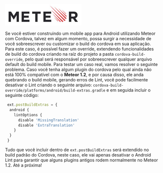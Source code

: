 ![Customizando Build do Cordova no Meteor](images/meteor-logo.jpg "Customizando Build do Cordova no Meteor")

Se você estiver construindo um mobile app para Android utilizando Meteor com Cordova, talvez em algum momento, possa surgir a necessidade de você sobreescrever ou customizar o build do cordova em sua aplicação.
Para este caso, é possível fazer um override, extendendo funcionalidades de build do cordova criando na raíz do projeto a pasta `cordova-build-override`, pelo qual será responsável por sobreescrever qualquer arquivo default do build mobile.
Para testar um caso real, vamos resolver o seguinte problema. Caso você tenha algum plugin do cordova pelo qual ainda não está 100% compatível com o **Meteor 1.2**, e por causa disso, ele anda quebrando o build mobile, gerando erros de Lint, você pode facilmente desativar o Lint criando o seguinte arquivo: `cordova-build-override/platforms/android/build-extras.gradle` e em seguida incluir o seguinte código:

``` javascript
 ext.postBuildExtras = {
  android {
    lintOptions {
      disable 'MissingTranslation'
      disable 'ExtraTranslation'
    }
  }
 }
``` 

Tudo que você incluir dentro de `ext.postBuildExtras` será extendido no build padrão do Cordova, neste caso, ele vai apenas desativar o Android Lint para garantir que alguns plugins antigos rodem normalmente no Meteor 1.2.
Até a próxima!